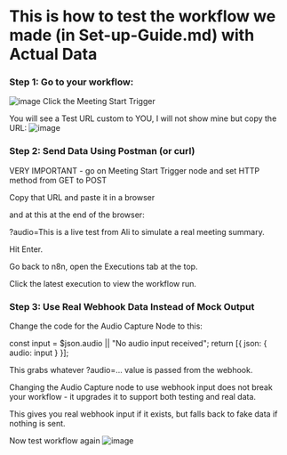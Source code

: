 # This is how to test the workflow we made (in Set-up-Guide.md) with Actual Data

### Step 1: Go to your workflow:

![image](https://github.com/user-attachments/assets/955b0280-2f94-4bab-b077-c4c191012cff)
Click the Meeting Start Trigger

You will see a Test URL custom to YOU, I will not show mine but copy the URL:
![image](https://github.com/user-attachments/assets/1a4879be-df90-4e87-9fe6-2e52ca18c45a)

### Step 2: Send Data Using Postman (or curl)

VERY IMPORTANT - go on Meeting Start Trigger node and set HTTP method from GET to POST

Copy that URL and paste it in a browser

and at this at the end of the browser:

?audio=This is a live test from Ali to simulate a real meeting summary.

Hit Enter.

Go back to n8n, open the Executions tab at the top.

Click the latest execution to view the workflow run.

### Step 3: Use Real Webhook Data Instead of Mock Output

Change the code for the Audio Capture Node to this:

const input = $json.audio || "No audio input received";
return [{ json: { audio: input } }];

This grabs whatever ?audio=... value is passed from the webhook.

Changing the Audio Capture node to use webhook input does not break your workflow - it upgrades it to support both testing and real data.

This gives you real webhook input if it exists, but falls back to fake data if nothing is sent.

Now test workflow again
![image](https://github.com/user-attachments/assets/c85b2ef2-2eb6-4423-b7db-21a860f12ae8)
